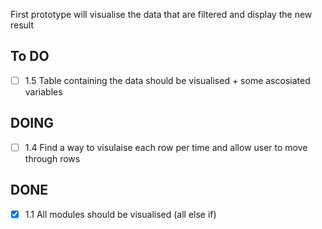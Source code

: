 First prototype will visualise the data that are filtered and display the new result

## To DO
- [ ] 1.5 Table  containing the data should be visualised + some ascosiated variables


## DOING
- [ ] 1.4 Find a way to visulaise each row per time and allow user to move through rows


## DONE
- [X] 1.1 All modules should be visualised (all else if)


